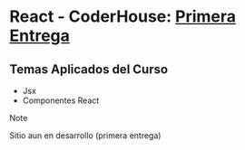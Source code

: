 # React - CoderHouse: [Primera Entrega](https://ezeledesma.github.io/proyecto-react/)

## Temas Aplicados del Curso
* Jsx
* Componentes React
  
> [!NOTE]
> Sitio aun en desarrollo (primera entrega)
